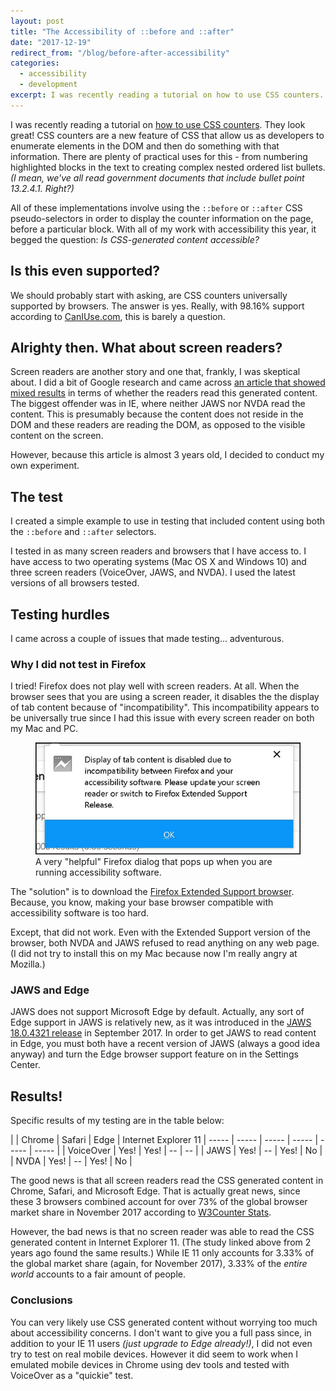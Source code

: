 ```yaml
---
layout: post
title: "The Accessibility of ::before and ::after"
date: "2017-12-19"
redirect_from: "/blog/before-after-accessibility"
categories:
  - accessibility
  - development
excerpt: I was recently reading a tutorial on how to use CSS counters.
---
```


I was recently reading a tutorial on [how to use CSS counters](https://pineco.de/using-css-counters/). They look great! CSS counters are a new feature of CSS that allow us as developers to enumerate elements in the DOM and then do something with that information. There are plenty of practical uses for this - from numbering highlighted blocks in the text to creating complex nested ordered list bullets. _(I mean, we've all read government documents that include bullet point 13.2.4.1.  Right?)_

All of these implementations involve using the `::before` or `::after` CSS pseudo-selectors in order to display the counter information on the page, before a particular block. With all of my work with accessibility this year, it begged the question: *Is CSS-generated content accessible?*

## Is this even supported?

We should probably start with asking, are CSS counters universally supported by browsers. The answer is yes. Really, with 98.16% support according to [CanIUse.com](https://caniuse.com/css-counters), this is barely a question.

## Alrighty then. What about screen readers?

Screen readers are another story and one that, frankly, I was skeptical about. I did a bit of Google research and came across [an article that showed mixed results](https://tink.uk/accessibility-support-for-css-generated-content/) in terms of whether the readers read this generated content. The biggest offender was in IE, where neither JAWS nor NVDA read the content.  This is presumably because the content does not reside in the DOM and these readers are reading the DOM, as opposed to the visible content on the screen.

However, because this article is almost 3 years old, I decided to conduct my own experiment.

## The test

I created a simple example to use in testing that included content using both the `::before` and `::after` selectors.

I tested in as many screen readers and browsers that I have access to. I have access to two operating systems (Mac OS X and Windows 10) and three screen readers (VoiceOver, JAWS, and NVDA). I used the latest versions of all browsers tested.

## Testing hurdles

I came across a couple of issues that made testing... adventurous.

### Why I did not test in Firefox

I tried! Firefox does not play well with screen readers. At all. When the browser sees that you are using a screen reader, it disables the the display of tab content because of "incompatibility". This incompatibility appears to be universally true since I had this issue with every screen reader on both my Mac and PC.

<figure>
  <img src="/assets/images/posts/firefox-tab-content-dialog.jpg" alt="Firefox dialog stating 'Display of tab content is disabled due to incompatibility between Firefox and your accessibility software. Please update your screen reader or switch to Firefox Extended Support Release.'">
  <figcaption>A very "helpful" Firefox dialog that pops up when you are running accessibility software.</figcaption>
</figure>

The "solution" is to download the [Firefox Extended Support browser](https://www.mozilla.org/en-US/firefox/enterprise/). Because, you know, making your base browser compatible with accessibility software is too hard.

Except, that did not work. Even with the Extended Support version of the browser, both NVDA and JAWS refused to read anything on any web page. (I did not try to install this on my Mac because now I'm really angry at Mozilla.)

### JAWS and Edge

JAWS does not support Microsoft Edge by default. Actually, any sort of Edge support in JAWS is relatively new, as it was introduced in the [JAWS 18.0.4321 release](https://www.blindbargains.com/bargains.php?m=17801) in September 2017. In order to get JAWS to read content in Edge, you must both have a recent version of JAWS (always a good idea anyway) and turn the Edge browser support feature on in the Settings Center.

## Results!

Specific results of my testing are in the table below:

|  | Chrome  | Safari | Edge | Internet Explorer 11
| ----- | ----- | ----- | ----- | ----- | ----- |
| VoiceOver | Yes! | Yes! | -- | -- |
| JAWS | Yes! | -- | Yes! | No |
| NVDA | Yes! | -- | Yes! | No |

The good news is that all screen readers read the CSS generated content in Chrome, Safari, and Microsoft Edge. That is actually great news, since these 3 browsers combined account for over 73% of the global browser market share in November 2017 according to [W3Counter Stats](https://www.w3counter.com/globalstats.php?year=2017&month=11).

However, the bad news is that no screen reader was able to read the CSS generated content in Internet Explorer 11. (The study linked above from 2 years ago found the same results.) While IE 11 only accounts for 3.33% of the global market share (again, for November 2017), 3.33% of the _entire world_ accounts to a fair amount of people.

### Conclusions

You can very likely use CSS generated content without worrying too much about accessibility concerns. I don't want to give you a full pass since, in addition to your IE 11 users _(just upgrade to Edge already!)_, I did not even try to test on real mobile devices. However it did seem to work when I emulated mobile devices in Chrome using dev tools and tested with VoiceOver as a "quickie" test.

